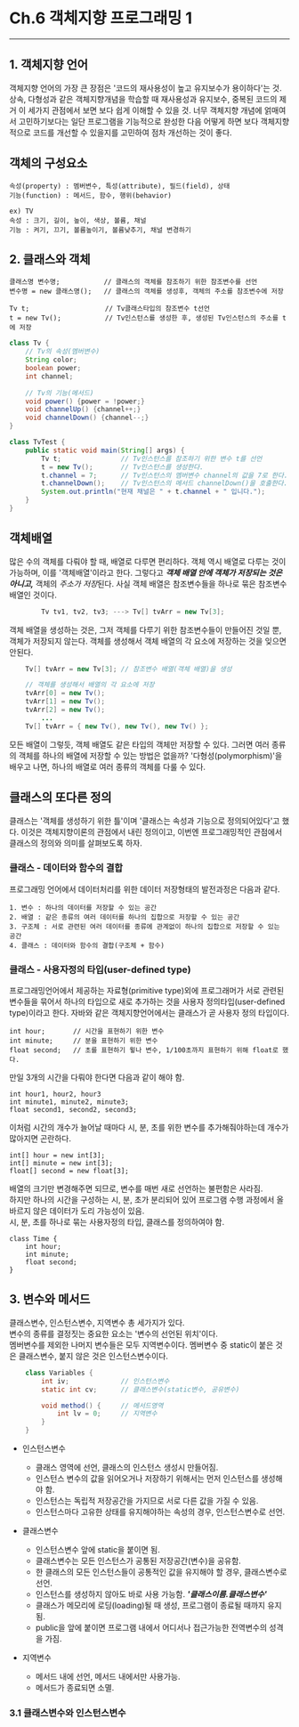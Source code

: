 # Ch.6 객체지향 프로그래밍 1

--------
## 1. 객체지향 언어
객체지향 언어의 가장 큰 장점은 '코드의 재사용성이 높고 유지보수가 용이하다'는 것.
상속, 다형성과 같은 객체지향개념을 학습할 때 재사용성과 유지보수, 중복된 코드의 제거 이 세가지 관점에서 보면 
보다 쉽게 이해할 수 있을 것. 너무 객체지향 개념에 얽매여서 고민하기보다는 일단 프로그램을 기능적으로 완성한 다음 어떻게 하면 보다 객체지향적으로 
코드를 개선할 수 있을지를 고민하여 점차 개선하는 것이 좋다.

## 객체의 구성요소
    속성(property) : 멤버변수, 특성(attribute), 필드(field), 상태
    기능(function) : 메서드, 함수, 행위(behavior)

    ex) TV
    속성 : 크기, 길이, 높이, 색상, 볼륨, 채널
    기능 : 켜기, 끄기, 볼륨높이기, 볼륨낮추기, 채널 변경하기

## 2. 클래스와 객체
    클래스명 변수명;           // 클래스의 객체를 참조하기 위한 참조변수를 선언
    변수명 = new 클래스명();   // 클래스의 객체를 생성후, 객체의 주소를 참조변수에 저장

    Tv t;                   // Tv클래스타입의 참조변수 t선언
    t = new Tv();           // Tv인스턴스를 생성한 후, 생성된 Tv인스턴스의 주소를 t에 저장
```java
class Tv {
    // Tv의 속성(멤버변수)
    String color;
    boolean power;
    int channel;
    
    // Tv의 기능(메서드)
    void power() {power = !power;}
    void channelUp() {channel++;}
    void channelDown() {channel--;}
}

class TvTest {
    public static void main(String[] args) {
        Tv t;               // Tv인스턴스를 참조하기 위한 변수 t를 선언
        t = new Tv();       // Tv인스턴스를 생성한다.
        t.channel = 7;      // Tv인스턴스의 멤버변수 channel의 값을 7로 한다.
        t.channelDown();    // Tv인스턴스의 메서드 channelDown()을 호출한다.
        System.out.println("현재 채널은 " + t.channel + " 입니다.");
    }
}
```

## 객체배열
많은 수의 객체를 다뤄야 할 때, 배열로 다루면 편리하다. 객체 역시 배열로 다루는 것이 가능하며, 이를 '객체배열'이라고 한다.
그렇다고 ***객체 배열 안에 객체가 저장되는 것은 아니고,*** 객체의 *주소가 저장*된다. 사실 객체 배열은 참조변수들을 하나로 묶은 참조변수 배열인 것이다.
```java
        Tv tv1, tv2, tv3; ---> Tv[] tvArr = new Tv[3];
```    
객체 배열을 생성하는 것은, 그저 객체를 다루기 위한 참조변수들이 만들어진 것일 뿐, 객체가 저장되지 않는다. 객체를 생성해서 객체 배열의
각 요소에 저장하는 것을 잊으면 안된다.
```java
    Tv[] tvArr = new Tv[3]; // 참조변수 배열(객체 배열)을 생성

    // 객체를 생성해서 배열의 각 요소에 저장
    tvArr[0] = new Tv();
    tvArr[1] = new Tv();
    tvArr[2] = new Tv();
        ...
    Tv[] tvArr = { new Tv(), new Tv(), new Tv() };
```
모든 배열이 그렇듯, 객체 배열도 같은 타입의 객체만 저장할 수 있다. 그러면 여러 종류의 객체를 하나의 배열에 저장할 수 있는 방법은 없을까?
'다형성(polymorphism)'을 배우고 나면, 하나의 배열로 여러 종류의 객체를 다룰 수 있다.


## 클래스의 또다른 정의
클래스는 '객체를 생성하기 위한 틀'이며 '클래스는 속성과 기능으로 정의되어있다'고 했다. 이것은 객체지향이론의 관점에서 내린 정의이고, 
이번엔 프로그래밍적인 관점에서 클래스의 정의와 의미를 살펴보도록 하자.

### 클래스 - 데이터와 함수의 결합

프로그래밍 언어에서 데이터처리를 위한 데이터 저장형태의 발전과정은 다음과 같다.

    1. 변수 : 하나의 데이터를 저장할 수 있는 공간
    2. 배열 : 같은 종류의 여러 데이터를 하나의 집합으로 저장할 수 있는 공간
    3. 구조체 : 서로 관련된 여러 데이터를 종류에 관계없이 하나의 집합으로 저장할 수 있는 공간
    4. 클래스 : 데이터와 함수의 결합(구조체 + 함수)

### 클래스 - 사용자정의 타입(user-defined type)
프로그래밍언어에서 제공하는 자료형(primitive type)외에 프로그래머가 서로 관련된 변수들을 묶어서 
하나의 타입으로 새로 추가하는 것을 사용자 정의타입(user-defined type)이라고 한다. 
자바와 같은 객체지향언어에서는 클래스가 곧 사용자 정의 타입이다.

    int hour;       // 시간을 표현하기 위한 변수
    int minute;     // 분을 표현하기 위한 변수
    float second;   // 초를 표현하기 윟나 변수, 1/100초까지 표현하기 위해 float로 했다.
만일 3개의 시간을 다뤄야 한다면 다음과 같이 해야 함.

    int hour1, hour2, hour3
    int minute1, minute2, minute3;
    float second1, second2, second3;
이처럼 시간의 개수가 늘어날 때마다 시, 분, 초를 위한 변수를 추가해줘야하는데 개수가 많아지면 곤란하다.

    int[] hour = new int[3];
    int[] minute = new int[3];
    float[] second = new float[3];
배열의 크기만 변경해주면 되므로, 변수를 매번 새로 선언하는 불편함은 사라짐.   
하지만 하나의 시간을 구성하는 시, 분, 초가 분리되어 있어
프로그램 수행 과정에서 올바르지 않은 데이터가 도리 가능성이 있음.   
시, 분, 초를 하나로 묶는 사용자정의 타입, 클래스를 정의하여야 함.

    class Time {
        int hour;
        int minute;
        float second;
    }

## 3. 변수와 메서드
클래스변수, 인스턴스변수, 지역변수 총 세가지가 있다.  
변수의 종류를 결정짓는 중요한 요소는 '변수의 선언된 위치'이다.  
멤버변수를 제외한 나머지 변수들은 모두 지역변수이다.
멤버변수 중 static이 붙은 것은 클래스변수, 붙지 않은 것은 인스턴스변수이다.
```java
    class Variables {
        int iv;             // 인스턴스변수
        static int cv;      // 클래스변수(static변수, 공유변수)    

        void method() {     // 메서드영역
            int lv = 0;     // 지역변수
        }
    }
```
* 인스턴스변수
  * 클래스 영역에 선언, 클래스의 인스턴스 생성시 만들어짐.
  * 인스턴스 변수의 값을 읽어오거나 저장하기 위해서는 먼저 인스턴스를 생성해야 함.
  * 인스턴스는 독립적 저장공간을 가지므로 서로 다른 값을 가질 수 있음.
  * 인스턴스마다 고유한 상태를 유지해야하는 속성의 경우, 인스턴스변수로 선언.

* 클래스변수
  * 인스턴스변수 앞에 static을 붙이면 됨.
  * 클래스변수는 모든 인스턴스가 공통된 저장공간(변수)을 공유함.
  * 한 클래스의 모든 인스턴스들이 공통적인 값을 유지해야 할 경우, 클래스변수로 선언.
  * 인스턴스를 생성하지 않아도 바로 사용 가능함. ***'클래스이름.클래스변수'***
  * 클래스가 메모리에 로딩(loading)될 때 생성, 프로그램이 종료될 때까지 유지됨.
  * public을 앞에 붙이면 프로그램 내에서 어디서나 접근가능한 전역변수의 성격을 가짐.

* 지역변수
  * 메서드 내에 선언, 메서드 내에서만 사용가능.
  * 메서드가 종료되면 소멸.


### 3.1 클래스변수와 인스턴스변수